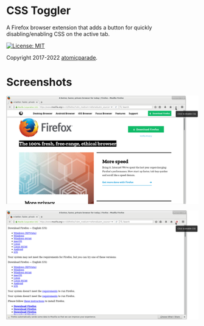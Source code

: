 # CSS Toggler

A Firefox browser extension that adds a button for quickly disabling/enabling CSS on the active tab.

[![License: MIT](https://img.shields.io/badge/License-MIT-blue.svg)](https://opensource.org/licenses/MIT)

Copyright 2017-2022 [atomicparade](https://github.com/atomicparade/css-toggler).

# Screenshots

![Screenshot 1](docs/screenshot1.png)

![Screenshot 2](docs/screenshot2.png)

